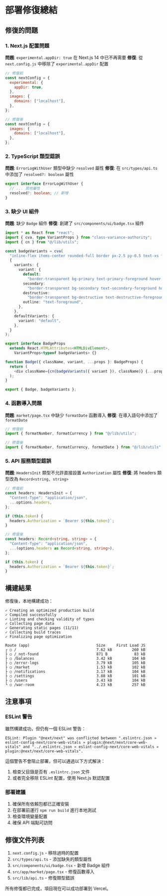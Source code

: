 # 部署修復總結

## 修復的問題

### 1. Next.js 配置問題

**問題**: `experimental.appDir: true` 在 Next.js 14 中已不再需要
**修復**: 從 `next.config.js` 中移除了 `experimental.appDir` 配置

```javascript
// 修復前
const nextConfig = {
  experimental: {
    appDir: true,
  },
  images: {
    domains: ["localhost"],
  },
};

// 修復後
const nextConfig = {
  images: {
    domains: ["localhost"],
  },
};
```

### 2. TypeScript 類型錯誤

**問題**: `ErrorLogWithUser` 類型中缺少 `resolved` 屬性
**修復**: 在 `src/types/api.ts` 中添加了 `resolved?: boolean` 屬性

```typescript
export interface ErrorLogWithUser {
  // ... 其他屬性
  resolved?: boolean; // 新增
}
```

### 3. 缺少 UI 組件

**問題**: 缺少 `Badge` 組件
**修復**: 創建了 `src/components/ui/badge.tsx` 組件

```typescript
import * as React from "react";
import { cva, type VariantProps } from "class-variance-authority";
import { cn } from "@/lib/utils";

const badgeVariants = cva(
  "inline-flex items-center rounded-full border px-2.5 py-0.5 text-xs font-semibold transition-colors focus:outline-none focus:ring-2 focus:ring-ring focus:ring-offset-2",
  {
    variants: {
      variant: {
        default:
          "border-transparent bg-primary text-primary-foreground hover:bg-primary/80",
        secondary:
          "border-transparent bg-secondary text-secondary-foreground hover:bg-secondary/80",
        destructive:
          "border-transparent bg-destructive text-destructive-foreground hover:bg-destructive/80",
        outline: "text-foreground",
      },
    },
    defaultVariants: {
      variant: "default",
    },
  }
);

export interface BadgeProps
  extends React.HTMLAttributes<HTMLDivElement>,
    VariantProps<typeof badgeVariants> {}

function Badge({ className, variant, ...props }: BadgeProps) {
  return (
    <div className={cn(badgeVariants({ variant }), className)} {...props} />
  );
}

export { Badge, badgeVariants };
```

### 4. 函數導入問題

**問題**: `market/page.tsx` 中缺少 `formatDate` 函數導入
**修復**: 在導入語句中添加了 `formatDate`

```typescript
// 修復前
import { formatNumber, formatCurrency } from "@/lib/utils";

// 修復後
import { formatNumber, formatCurrency, formatDate } from "@/lib/utils";
```

### 5. API 服務類型錯誤

**問題**: `HeadersInit` 類型不允許直接設置 `Authorization` 屬性
**修復**: 將 headers 類型改為 `Record<string, string>`

```typescript
// 修復前
const headers: HeadersInit = {
  "Content-Type": "application/json",
  ...options.headers,
};

if (this.token) {
  headers.Authorization = `Bearer ${this.token}`;
}

// 修復後
const headers: Record<string, string> = {
  "Content-Type": "application/json",
  ...(options.headers as Record<string, string>),
};

if (this.token) {
  headers.Authorization = `Bearer ${this.token}`;
}
```

## 構建結果

修復後，本地構建成功：

```
✓ Creating an optimized production build
✓ Compiled successfully
✓ Linting and checking validity of types
✓ Collecting page data
✓ Generating static pages (11/11)
✓ Collecting build traces
✓ Finalizing page optimization

Route (app)                              Size     First Load JS
┌ ○ /                                    7.62 kB         260 kB
├ ○ /_not-found                          871 B            83 kB
├ ○ /balances                            3.42 kB         104 kB
├ ○ /error-logs                          3.79 kB         105 kB
├ ○ /market                              1.53 kB         102 kB
├ ○ /notifications                       3.17 kB         104 kB
├ ○ /settings                            3.88 kB         101 kB
├ ○ /users                               3.43 kB         104 kB
└ ○ /war-room                            4.23 kB         257 kB
```

## 注意事項

### ESLint 警告

雖然構建成功，但仍有一個 ESLint 警告：

```
ESLint: Plugin "@next/next" was conflicted between ".eslintrc.json » eslint-config-next/core-web-vitals » plugin:@next/next/core-web-vitals" and "../.eslintrc.json » eslint-config-next/core-web-vitals » plugin:@next/next/core-web-vitals".
```

這個警告不會阻止部署，但可以通過以下方式解決：

1. 檢查父目錄是否有 `.eslintrc.json` 文件
2. 或者完全移除 ESLint 配置，使用 Next.js 默認配置

### 部署建議

1. 確保所有依賴包都已正確安裝
2. 在部署前運行 `npm run build` 進行本地測試
3. 檢查環境變量配置
4. 確保 API 端點可訪問

## 修復文件列表

1. `next.config.js` - 移除過時的配置
2. `src/types/api.ts` - 添加缺失的類型屬性
3. `src/components/ui/badge.tsx` - 新增 Badge 組件
4. `src/app/market/page.tsx` - 修復函數導入
5. `src/lib/api.ts` - 修復類型錯誤

所有修復都已完成，項目現在可以成功部署到 Vercel。
